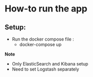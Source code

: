 # How-to run the app

Setup:
-
- Run the docker compose file : 
  + docker-compose up

**Note**
- Only ElasticSearch and Kibana setup
- Need to set Logstash separately

